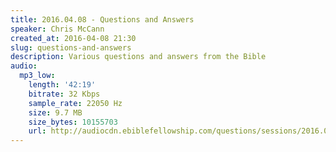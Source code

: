 ```yaml
---
title: 2016.04.08 - Questions and Answers
speaker: Chris McCann
created_at: 2016-04-08 21:30
slug: questions-and-answers
description: Various questions and answers from the Bible
audio:
  mp3_low:
    length: '42:19'
    bitrate: 32 Kbps
    sample_rate: 22050 Hz
    size: 9.7 MB
    size_bytes: 10155703
    url: http://audiocdn.ebiblefellowship.com/questions/sessions/2016.04.08_McCann_-_Questions_and_Answers.mp3
---
```

